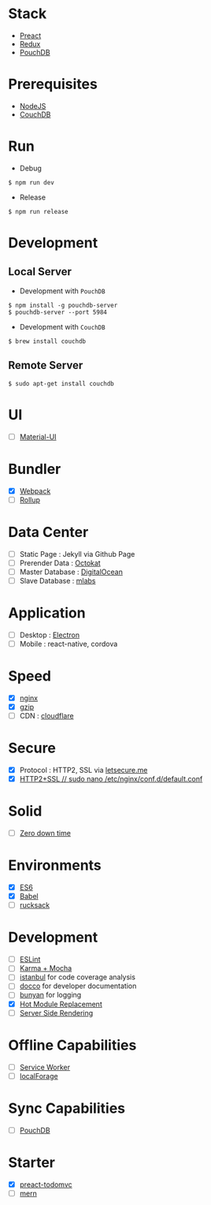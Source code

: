 # Stack
* [Preact](https://github.com/developit/preact)
* [Redux](https://github.com/reactjs/redux)
* [PouchDB](https://github.com/pouchdb/pouchdb)

# Prerequisites
* [NodeJS](https://nodejs.org)
* [CouchDB](https://couchdb.apache.org/)

# Run
* Debug
```shell
$ npm run dev
```
* Release
```shell
$ npm run release
```

# Development 
## Local Server
* Development with `PouchDB`
```shell
$ npm install -g pouchdb-server
$ pouchdb-server --port 5984
```
* Development with `CouchDB`
```shell
$ brew install couchdb
```
## Remote Server
```shell
$ sudo apt-get install couchdb
```

# UI
- [ ] [Material-UI](https://github.com/callemall/material-ui)

# Bundler
- [x] [Webpack](https://github.com/webpack/webpack)
- [ ] [Rollup](https://github.com/rollup/rollup)

# Data Center
- [ ] Static Page : Jekyll via Github Page
- [ ] Prerender Data : [Octokat](https://github.com/philschatz/octokat.js)
- [ ] Master Database : [DigitalOcean](https://www.digitalocean.com)
- [ ] Slave Database : [mlabs](https://mlab.com)

# Application
- [ ] Desktop : [Electron](https://github.com/atom/electron)
- [ ] Mobile : react-native, cordova

# Speed
- [x] [nginx](https://www.digitalocean.com/community/tutorials/how-to-optimize-nginx-configuration)
- [x] [gzip](https://gist.github.com/katopz/576e19256b4b5a3bf0e131a60c20d27b)
- [ ] CDN : [cloudflare](https://www.cloudflare.com)

# Secure
- [x] Protocol : HTTP2, SSL via [letsecure.me](https://letsecure.me/secure-web-deployment-with-lets-encrypt-and-nginx/)
- [x] [HTTP2+SSL // sudo nano /etc/nginx/conf.d/default.conf](https://gist.github.com/katopz/0942b530212f81c3a8b0a9dc57a05d89)

# Solid
- [ ] [Zero down time](http://jasonwilder.com/blog/2014/07/15/docker-service-discovery/)

# Environments
- [x] [ES6](http://es6-features.org/)
- [x] [Babel](https://github.com/babel/babel)
- [ ] [rucksack](https://github.com/simplaio/rucksack)

# Development
- [ ] [ESLint](http://eslint.org/)
- [ ] [Karma + Mocha](https://github.com/karma-runner/karma-mocha)
- [ ] [istanbul](https://github.com/gotwarlost/istanbul) for code coverage analysis
- [ ] [docco](http://jashkenas.github.io/docco/) for developer documentation
- [ ] [bunyan](https://github.com/trentm/node-bunyan) for logging
- [x] [Hot Module Replacement](https://webpack.github.io/docs/hot-module-replacement.html)
- [ ] [Server Side Rendering](https://webpack.github.io/docs/hot-module-replacement.html)

# Offline Capabilities
- [ ] [Service Worker](https://github.com/TalAter/UpUp)
- [ ] [localForage](mozilla.github.io/localForage)

# Sync Capabilities
- [ ] [PouchDB](https://github.com/pouchdb/pouchdb)

# Starter
- [x] [preact-todomvc](https://github.com/developit/preact-todomvc)
- [ ] [mern](https://github.com/Hashnode/mern-starter)
